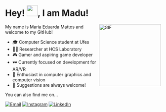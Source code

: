 <h1 align="left">
   Hey! <img src="https://raw.githubusercontent.com/MartinHeinz/MartinHeinz/master/wave.gif" width="35px">, I am Madu!
</h1>
<p align="left">

<img src="https://pa1.aminoapps.com/5776/b81cb72ae0d24b689d732e9a21b31c4204cbd445_00.gif" alt="GIF" width="200px" align="right"/>
   

My name is Maria Eduarda Mattos and welcome to my GitHub!  

- 🎓 Computer Science student at Ufes
- 🧑‍💻 Researcher at HCS Laboratory 
- 🎮 Gamer and aspiring game developer
- 🕶️ Currently focused on development for AR/VR
- 🌟 Enthusiast in computer graphics and computer vision
- 💬 Suggestions are always welcome!

You can also find me on...

[![Email](https://img.shields.io/badge/-Email-red?style=flat-square&logo=gmail&logoColor=white)](mailto:mariaeduardanmattos@gmail.com)
[![Instagram](https://img.shields.io/badge/-Instagram-purple?style=flat-square&logo=instagram)](https://instagram.com/madunmattos)
[![LinkedIn](https://img.shields.io/badge/LinkedIn-0A66C2.svg?style=for-the-badge&logo=LinkedIn&logoColor=white)](https://www.linkedin.com/in/maria-eduarda-mattos-42821327b/)
